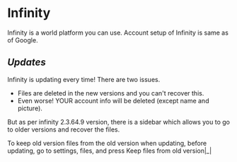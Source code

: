 # Infinity
Infinity is a world platform you can use. Account setup of Infinity is same as of Google.
## _Updates_
Infinity is updating every time! There are two issues.
- Files are deleted in the new versions and you can't recover this.
- Even worse! YOUR account info will be deleted (except name and picture).

But as per infinity 2.3.64.9 version, there is a sidebar which allows you to go to older versions and recover the files.

To keep old version files from the old version when updating, before updating, go to settings, files, and press Keep files from old version|_|
